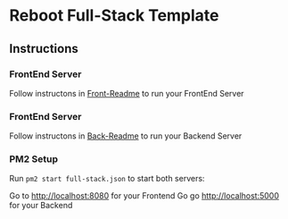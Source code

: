 # Reboot Full-Stack Template

## Instructions

### FrontEnd Server
Follow instructons in [Front-Readme](./front/README.md) to run your FrontEnd Server

### FrontEnd Server
Follow instructons in [Back-Readme](./back/README.md) to run your Backend Server

### PM2 Setup

Run `pm2 start full-stack.json` to start both servers:

Go to [http://localhost:8080](http://localhost:8080) for your Frontend
Go go [http://localhost:5000](http://localhost:5000) for your Backend